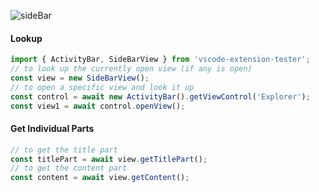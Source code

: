 ![sideBar](https://user-images.githubusercontent.com/4181232/56655128-327fb780-6692-11e9-83d0-d19ff1f8a836.png)

#### Lookup
```typescript
import { ActivityBar, SideBarView } from 'vscode-extension-tester';
// to look up the currently open view (if any is open)
const view = new SideBarView();
// to open a specific view and look it up
const control = await new ActivityBar().getViewControl('Explorer');
const view1 = await control.openView();
```

#### Get Individual Parts
```typescript
// to get the title part
const titlePart = await view.getTitlePart();
// to get the content part
const content = await view.getContent();
```